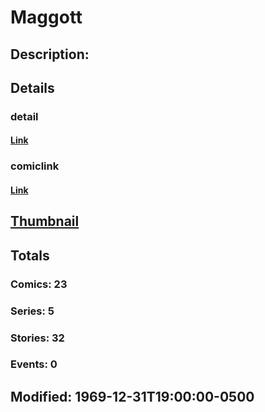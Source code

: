 # Maggott
## Description: 
## Details
### detail
#### [Link](http://marvel.com/characters/1323/maggott?utm_campaign=apiRef&utm_source=225578a89fc76f3d20fbffda5d17a88d)
### comiclink
#### [Link](http://marvel.com/comics/characters/1009414/maggott?utm_campaign=apiRef&utm_source=225578a89fc76f3d20fbffda5d17a88d)
## [Thumbnail](http://i.annihil.us/u/prod/marvel/i/mg/b/40/image_not_available.jpg)
## Totals
### Comics: 23
### Series: 5
### Stories: 32
### Events: 0
## Modified: 1969-12-31T19:00:00-0500